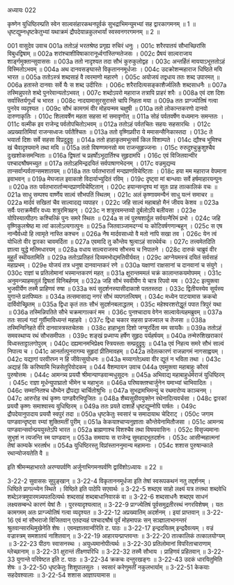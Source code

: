 अध्यायः 022

कृष्णेन युधिष्ठिरम्प्रति स्वेन साल्वसंहारकथनपूर्वकं सुभद्राभिमन्युमभ्यां सह द्वारकागमनम् ॥ 1 ॥ धृष्टद्युम्नधृष्टकेतुभ्यां यथाक्रमं द्रौपदेयान्नकुलभार्यां स्वस्वनगरगमनम् ॥ 2 ॥

001	वासुदेव उवाच 
001a	ततोऽहं भरतश्रेष्ठ प्रगृह्य रुचिरं धनुः ।
001c	शरैरपातयं सौभाच्छिरांसि विबुधद्विषाम् ॥
002a	शरांश्चाशीविषाकारानूर्ध्वगांस्तिग्मतेजसः ।
002c	प्रैषयं साल्वराजाय शार्ङ्गमुक्तान्सुवाससः ॥
003a	ततो नादृश्यत तदा सौभं कुरुकुलोद्वह ।
003c	अन्तर्हितं माययाऽभूत्ततोऽहं विस्मितोऽभवम् ॥
004a	अथ दानवसङ्घास्ते विकृताननमूर्धजाः ।
004c	उदक्रोशन्महाराज धिष्ठिते मयि भारत ॥
005a	ततोऽस्त्रं शब्दसाहं वै त्वरमाणो महारणे ।
005c	अयोजयं तद्वधाय ततः शब्द उपारमत् ॥
006a	हतास्ते दानवाः सर्वे यैः स शब्द उदीरितः ।
006c	शरैरादित्यसङ्काशैर्ज्वलितैः शब्दसाधनैः ॥
007a	तस्मिन्नुपरते शब्दे पुनरेवान्यतोऽभवत् ।
007c	शब्दोऽपरो महाराज तत्रापि प्राहरं शरैः ॥
008a	एवं दश दिशः सर्वास्तिर्यगूर्ध्वं च भारत ।
008c	नादयामासुरसुरास्ते चापि निहता मया ॥
009a	ततः प्राग्ज्योतिषं गत्वा पुनरेव व्यदृश्यत ।
009c	सौभं कामगमं वीर मोहयन्मम चक्षुषी ॥
010a	ततो लोकान्तकरणो दानवो दारुणाकृतिः ।
010c	शिलावर्षेण महता सहसा मां समावृणोत् ॥
011a	सोहं पर्वतवर्षेण वध्यमानः समन्ततः ।
011c	वल्मीक इव राजेन्द्र पर्वतोपचितोऽभवम् ॥
012a	ततोऽहं पर्वतचितः सहयः सहसारथिः ।
012c	अप्रख्यातिमियां राजन्सध्वजः पर्वतैश्चितः ॥
013a	ततो वृष्णिप्रवीरा ये ममासन्सैनिकास्तदा ।
013c	ते भयार्ता दिशः सर्वे सहसा विप्रदुद्रुवुः ॥
014a	ततो हाहाकृतमभूत्सर्वं किल विशाम्पते ।
014c	द्यौश्च भूमिश्च खं चैवादृश्यमाने तथा मयि ॥
015a	ततो विषण्णमनसो मम राजन्सुहृज्जनाः ।
015c	रुरुदुश्चुक्रुशुश्चैव दुःखशोकसमन्विताः ॥
016a	द्विषतां च प्रहर्षोऽभूदार्तिश्च सुहृदामपि ।
016c	एवं विजितवान्वीर पश्चादश्रौषमच्युत ॥
017a	ततोऽहमिन्द्रदयितं सर्वपाषाणभेदनम् ।
017c	वज्रमुद्यम्य तान्सर्वान्पर्वतान्समशातयम् ॥
018a	ततः पर्वतभारार्ता मन्दप्राणविचेष्टिताः ।
018c	हया मम महाराज वेपमाना इवाभवन् ॥
019a	मेघजाल इवाकाशे विदार्याभ्युदितं रविम् ।
019c	दृष्ट्वा मां बान्धवाः सर्वे हर्षमाहारयन्पुनः ॥
020a	ततः पर्वतभारार्तान्मन्दप्राणविचेष्टितान् ।
020c	हयान्सन्दृश्य मां सूतः प्राह तात्कालिकं वचः ॥
021a	साधु सम्पश्य वार्ष्णेय साल्वं सौभपतिं स्थितम् ।
021c	अलं कृष्णावमन्यैनं साधु यत्नं समाचर ॥
022a	मार्दवं सखितां चैव साल्वादद्य व्यपाहर ।
022c	जहि साल्वं महाबाहो मैनं जीवय केशव ॥
023a	सर्वैः पराक्रमैर्वीर वध्यः शत्रुरमित्रहन् ।
023c	न शत्रुरवमन्तव्यो दुर्बलोऽपि बलीयसा ।
023e	योपिस्यात्पीठगः कश्चित्किं पुनः समरे स्थितः ॥
024a	स त्वं पुरुषशार्दूल सर्वयत्नैरिमं प्रभो ।
024c	जहि वृष्णिकुलश्रेष्ठ मा त्वां कालोऽत्यगात्पुनः ॥
025a	जितवाञ्जामदग्न्यं यः कोटिवर्षगणान्बहून् ।
025c	स एष नान्यैर्वध्यो हि त्वामृते नास्ति कश्चन ॥
026a	नैष मार्दवसाध्यो वै मतो नापि सखा तव ।
026c	येन त्वं योधितो वीर द्वारका चावमर्दिता ॥
027a	एवमादि तु कौन्तेय श्रुत्वाऽहं सारथेर्वचः ।
027c	तत्त्वमेतदिति ज्ञात्वा युद्धे मतिमधारयम् ॥
028a	वधाय साल्वराजस्य सौभस्य च निपातने ।
028c	दारुकं चाब्रुवं वीर मुहूर्तं स्थीयतामिति ॥
029a	ततोऽप्रतिहतं दिव्यमभोद्यमतिवीर्यवत् ।
029c	आग्नेयमस्त्रं दयितं सर्वसाहं महाप्रभम् ।
029e	योजयं तत्र धनुषा दानवान्तकरं रणे ॥
030a	यक्षाणां राक्षसानां च दानवानां च संयुगे ।
030c	राज्ञां च प्रतिलोमानां भस्मान्तकरणं महत् ॥
031a	क्षुरान्तममलं चक्रं कालान्तकयमोपमम् ।
031c	अनुमन्त्र्याहमतुलं द्विषतां विनिबर्हणम् ॥
032a	जहि सौभं स्ववीर्येण ये चात्र रिपवो मम ।
032c	इत्युक्त्वा भुजवीर्येण तस्मै प्राहिणवं रुषा ॥
033a	रूपं सुदर्शनस्यासीदाकाशे पततस्तदा ।
033c	द्वितीयस्येव सूर्यस्य युगान्ते प्रतपिष्यतः ॥
034a	तत्समासाद्य नगरं सौभं व्यपगतत्विषम् ।
034c	मध्येन पाटयामास क्रकचो दार्विवोच्छ्रितम् ॥
035a	द्विधा कृतं ततः सौभं सुदर्शनबलाद्धतम् ।
035c	महेश्वरशरोद्धूतं पपात त्रिपुरं यथा ॥
036a	तस्मिन्निपतिते सौभे चक्रमागात्करं मम ।
036c	पुनश्चादाय वेगेन साल्वायेत्यहमब्रुवम् ॥
037a	ततः साल्वं गदां गुर्वीमाविध्यन्तं महाहवे ।
037c	द्विधा चकार सहसा प्रजज्वाल च तेजसा ॥
038a	तस्मिन्विनिहते वीरे दानवास्त्रस्तचेतसः ।
038c	हाहाभूता दिशो जग्मुरर्दिता मम सायकैः ॥
039a	ततोऽहं समवस्थाप्य रथं सौभसमीपतः ।
039c	शङ्खं प्रध्माप्य हर्षेण सुहृदः पर्यहर्षयम् ॥
040a	तन्मेरुशिखराकारं विध्वस्ताट्टालगोपुरम् ।
040c	दह्यमानमभिप्रेक्ष्य स्त्रियस्ताः सम्प्रदुद्रुवुः ॥
041a	एवं निहत्य समरे सौभं साल्वं निपात्य च ।
041c	आनर्तात्पुनरागम्य सुहृदां प्रीतिमावहम् ॥
042a	तदेतत्कारणं राजन्नागमं नागसाह्वयम् ।
042c	यद्यागां परवीरघ्न न हि जीवेत्सुयोधनः ॥
043a	मय्यागतेऽथवा वीर द्यूतं न भविता तथा ।
043c	अद्याहं किं करिष्यामि भिन्नसेतुरिवोदकम् ॥
044	वैशम्पायन उवाच 
044a	एवमुक्त्वा महाबाहुः कौरवं पुरुषोत्तमः ।
044c	आमन्त्र्य प्रययौ श्रीमान्पाण्डवान्मधुसूदनः ॥
045a	अभिवाद्य महाबाहुर्धर्मराजं युधिष्ठिरम् ।
045c	राज्ञा मूर्धन्युपाघ्रातो भीमेन च महाभुजः ॥
046a	परिष्वक्तश्चार्जुनेन यमाभ्यां चाभिवादितः ।
046c	सम्मानितश्च धौम्येन द्रौपद्या चार्चितोश्रुभिः ॥
047a	सुभद्रामभिमन्युं च रथमारोप्य काञ्चनम् ।
047c	आरुरोह रथं कृष्णः पाण्डवैरभिपूजितः ॥
048a	शैब्यसुग्रीवयुक्तेन रथेनादित्यवर्चसा ।
048c	द्वारकां प्रययौ कृष्णः समाश्वास्य युधिष्ठिरम् ॥
049a	ततः प्रयते दाशार्हे धृष्टद्युम्नोपि पार्षतः ।
049c	द्रौपदेयानुपादाय प्रययौ स्वपुरं तदा ॥
050a	धृष्टकेतुः स्वसारं च समादायाथ चेदिराट् ।
050c	जगाम पाण्डवान्दृष्ट्वा रम्यां शुक्तिमतीं पुरीम् ॥
051a	केकयाश्चाप्यनुज्ञाताः कौन्तेयेनामितौजसा ।
051c	आमन्त्र्य पाण्डवान्सर्वान्प्रययुस्तेऽपि भारत ॥
052a	ब्राह्मणाश्च विशश्चैव तथा विषयवासिनः ।
052c	विसृज्यमानाः सुभृशं न त्यजन्ति स्म पाण्डवान् ॥
053a	समवायः स राजेन्द्र सुमहाद्भुतदर्शनः ।
053c	आसीन्महात्मनां तेषां काम्यके भरतर्षभ ॥
054a	युधिष्ठिरस्तु विप्रांस्ताननुमान्य महामनाः ।
054c	शशास पुरुषान्काले रथान्योजयतेति वै ॥

इति श्रीमन्महाभारते अरण्यपर्वणि अर्जुनाभिगमनपर्वणि द्वाविंशोऽध्यायः ॥ 22 ॥

3-22-2 सुवाससः सुपुङ्खान् ॥ 3-22-4 विकृताननमूर्धजा इति तेषां स्वरूपकथनं नतु तद्दर्शनम् । धिष्ठिते प्रागल्भ्येन स्थिते । विष्ठिते इति पाठेपि सएवार्थः ॥ 3-22-5 शब्दएव साहो लक्ष्यं यत्र तत्तथा शब्दवेधि शब्देऽस्त्रमुपारमन्न्यपतदित्यर्थः शब्दसाहं शब्दबाधानिवारकं वा ॥ 3-22-6 शब्दसाधनैः शब्दएव साधनं लक्ष्यसम्बन्धे कारणं येषां तैः । पुरस्यादृश्यत्वात् ॥ 3-22-9 प्राग्ज्येतिषं पूर्वसमुद्रतीरस्थं नगरविशेषम् । यतः कामगमम् अतः प्राग्ज्योतिषं गत्वा व्यदृश्यत ॥ 3-22-12 अप्रख्यातिम् अदर्शनम् । इयां प्राप्तवान् ॥ 3-22-16 एवं मां सौभराजो विजितवान् एतदप्यहं पश्चादश्रौषं पूर्वं मोहमापन्नः सन् सञ्ज्ञालाभानन्तरं श्रुतवान्सारथिमुखेनेति शेषः । एवमज्ञातवान्वीरेति ट. पाठः ॥ 3-22-17 इन्द्रदयितम् इन्द्रदैवत्यम् । वज्रं वज्रास्त्रम् समशातयं नाशितवान् ॥ 3-22-19 आहारयन्प्राप्तवन्तः ॥ 3-22-20 तात्कालिकं तत्कालयोग्यम् ॥ 3-22-23 पीठगः स्वासनस्थः । अयुध्यमानोपीत्यर्थः ॥ 3-22-30 प्रतिलोमानां विपरिताचाराणाम् म्लेच्छानाम् ॥ 3-22-31 क्षुरान्तं तीक्ष्णपरिधि ॥ 3-22-32 तस्मै सौभाय । प्राहिणवं प्रहितवान् ॥ 3-22-33 युगान्ते परिवेष्टत इति ट. पाठः ॥ 3-22-34 क्रकचः दन्तुरखङ्गः ॥ 3-22-43 उदकं धारयितुमिति शेषः ॥ 3-22-50 धृष्टकेतुः शिशुपालसुतः । स्वसारं करेणुमतीं नकुलभार्याम् ॥ 3-22-51 केकयाः सहदेवश्यालाः ॥ 3-22-54 शशास आज्ञापयामास ॥
